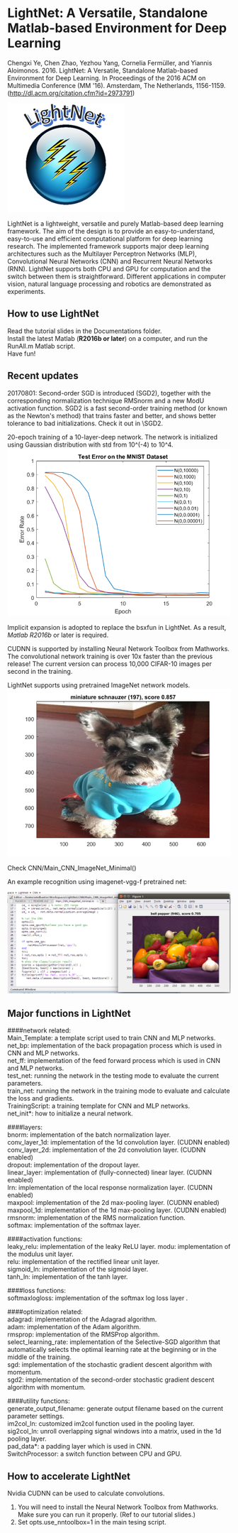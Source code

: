 # LightNet: A Versatile, Standalone Matlab-based Environment for Deep Learning

Chengxi Ye, Chen Zhao, Yezhou Yang, Cornelia Fermüller, and Yiannis Aloimonos. 2016. LightNet: A Versatile, Standalone Matlab-based Environment for Deep Learning. In Proceedings of the 2016 ACM on Multimedia Conference (MM '16). Amsterdam, The Netherlands, 1156-1159. (http://dl.acm.org/citation.cfm?id=2973791)

![LightNet Icon](LightNet.png)

LightNet is a lightweight, versatile and purely Matlab-based deep learning framework. The aim of the design is to provide an easy-to-understand, easy-to-use and efficient computational platform for deep learning research. The implemented framework supports major deep learning architectures such as the Multilayer Perceptron Networks (MLP), Convolutional Neural Networks (CNN) and Recurrent Neural Networks (RNN). LightNet supports both CPU and GPU for computation and the switch between them is straightforward. Different applications in computer vision, natural language processing and robotics are demonstrated as experiments.

## How to use LightNet

Read the tutorial slides in the Documentations folder.  
Install the latest Matlab (**R2016b or later**) on a computer, and run the RunAll.m Matlab script.  
Have fun!  

## Recent updates

20170801: Second-order SGD is introduced (SGD2), together with the corresponding normalization technique RMSnorm and a new ModU activation function. 
SGD2 is a fast second-order training method (or known as the Newton's method) that trains faster and better, and shows better tolerance to bad initializations. 
Check it out in \SGD2. 

20-epoch training of a 10-layer-deep network. The network is initialized using Gaussian distribution with std from 10^(-4) to 10^4.
![Init](Init.png)

Implicit expansion is adopted to replace the bsxfun in LightNet. As a result, *Matlab R2016b* or later is required.

CUDNN is supported by installing Neural Network Toolbox from Mathworks. The convolutional network training is over 10x faster than the previous release! The current version can process 10,000 CIFAR-10 images per second in the training.

LightNet supports using pretrained ImageNet network models. 
![coco](coco.png)

Check CNN/Main_CNN_ImageNet_Minimal()

An example recognition using imagenet-vgg-f pretrained net:

![ImageNet Icon](ImageNetPreTrain.png)


## Major functions in LightNet
  
####network related:  
Main_Template: a template script used to train CNN and MLP networks.  
net_bp: implementation of the back propagation process which is used in CNN and MLP networks.  
net_ff: implementation of the feed forward process which is used in CNN and MLP networks.  
test_net: running the network in the testing mode to evaluate the current parameters.  
train_net: running the network in the training mode to evaluate and calculate the loss and gradients.  
TrainingScript: a training template for CNN and MLP networks.  
net_init*: how to initialize a neural network.  
  
####layers:  
bnorm: implementation of the batch normalization layer.  
conv_layer_1d: implementation of the 1d convolution layer. (CUDNN enabled)  
conv_layer_2d: implementation of the 2d convolution layer. (CUDNN enabled)  
dropout: implementation of the dropout layer.  
linear_layer: implementation of (fully-connected) linear layer. (CUDNN enabled)   
lrn: implementation of the local response normalization layer. (CUDNN enabled)  
maxpool: implementation of the 2d max-pooling layer. (CUDNN enabled)  
maxpool_1d: implementation of the 1d max-pooling layer. (CUDNN enabled)  
rmsnorm: implementation of the RMS normalization function.  
softmax: implementation of the softmax layer.  

####activation functions:  
leaky_relu: implementation of the leaky ReLU layer.
modu: implementation of the modulus unit layer.  
relu: implementation of the rectified linear unit layer.  
sigmoid_ln: implementation of the sigmoid layer.  
tanh_ln: implementation of the tanh layer.  

  
####loss functions:  
softmaxlogloss: implementation of the softmax log loss layer .  
  
####optimization related:  
adagrad: implementation of the Adagrad algorithm.  
adam: implementation of the Adam algorithm.  
rmsprop: implementation of the RMSProp algorithm.  
select_learning_rate: implementation of the Selective-SGD algorithm that automatically selects the optimal learning rate at the beginning or in the middle of the training.  
sgd: implementation of the stochastic gradient descent algorithm with momentum.  
sgd2: implementation of the second-order stochastic gradient descent algorithm with momentum.
  
####utility functions:  
generate_output_filename: generate output filename based on the current parameter settings.  
im2col_ln: customized im2col function used in the pooling layer.  
sig2col_ln: unroll overlapping signal windows into a matrix, used in the 1d pooling layer.  
pad_data*: a padding layer which is used in CNN.  
SwitchProcessor: a switch function between CPU and GPU.  


## How to accelerate LightNet  

Nvidia CUDNN can be used to calculate convolutions. 

1. You will need to install the Neural Network Toolbox from Mathworks. Make sure you can run it properly. (Ref to our tutorial slides.)  
2. Set opts.use_nntoolbox=1 in the main tesing script.  
